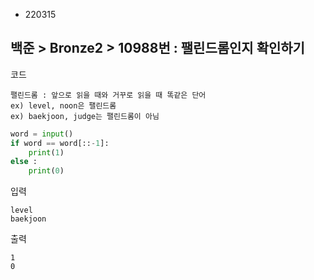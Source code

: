- 220315
##  백준 > Bronze2 > 10988번 : 팰린드롬인지 확인하기

코드
```
팰린드롬 : 앞으로 읽을 때와 거꾸로 읽을 때 똑같은 단어
ex) level, noon은 팰린드롬
ex) baekjoon, judge는 팰린드롬이 아님
```

```python
word = input()
if word == word[::-1]:
    print(1)
else :
    print(0)
```

입력
```
level
baekjoon
```

출력
```
1
0
```